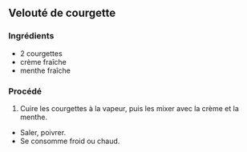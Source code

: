 ## Velouté de courgette

### Ingrédients

* 2 courgettes
* crème fraîche
* menthe fraîche

### Procédé

1. Cuire les courgettes à la vapeur, puis les mixer avec la crème et la menthe.
- Saler, poivrer.
- Se consomme froid ou chaud.
